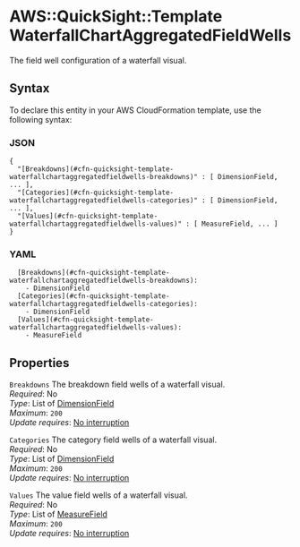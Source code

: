 # AWS::QuickSight::Template WaterfallChartAggregatedFieldWells<a name="aws-properties-quicksight-template-waterfallchartaggregatedfieldwells"></a>

The field well configuration of a waterfall visual\.

## Syntax<a name="aws-properties-quicksight-template-waterfallchartaggregatedfieldwells-syntax"></a>

To declare this entity in your AWS CloudFormation template, use the following syntax:

### JSON<a name="aws-properties-quicksight-template-waterfallchartaggregatedfieldwells-syntax.json"></a>

```
{
  "[Breakdowns](#cfn-quicksight-template-waterfallchartaggregatedfieldwells-breakdowns)" : [ DimensionField, ... ],
  "[Categories](#cfn-quicksight-template-waterfallchartaggregatedfieldwells-categories)" : [ DimensionField, ... ],
  "[Values](#cfn-quicksight-template-waterfallchartaggregatedfieldwells-values)" : [ MeasureField, ... ]
}
```

### YAML<a name="aws-properties-quicksight-template-waterfallchartaggregatedfieldwells-syntax.yaml"></a>

```
  [Breakdowns](#cfn-quicksight-template-waterfallchartaggregatedfieldwells-breakdowns):
    - DimensionField
  [Categories](#cfn-quicksight-template-waterfallchartaggregatedfieldwells-categories):
    - DimensionField
  [Values](#cfn-quicksight-template-waterfallchartaggregatedfieldwells-values):
    - MeasureField
```

## Properties<a name="aws-properties-quicksight-template-waterfallchartaggregatedfieldwells-properties"></a>

`Breakdowns` <a name="cfn-quicksight-template-waterfallchartaggregatedfieldwells-breakdowns"></a>
The breakdown field wells of a waterfall visual\.  
_Required_: No  
_Type_: List of [DimensionField](aws-properties-quicksight-template-dimensionfield.md)  
_Maximum_: `200`  
_Update requires_: [No interruption](https://docs.aws.amazon.com/AWSCloudFormation/latest/UserGuide/using-cfn-updating-stacks-update-behaviors.html#update-no-interrupt)

`Categories` <a name="cfn-quicksight-template-waterfallchartaggregatedfieldwells-categories"></a>
The category field wells of a waterfall visual\.  
_Required_: No  
_Type_: List of [DimensionField](aws-properties-quicksight-template-dimensionfield.md)  
_Maximum_: `200`  
_Update requires_: [No interruption](https://docs.aws.amazon.com/AWSCloudFormation/latest/UserGuide/using-cfn-updating-stacks-update-behaviors.html#update-no-interrupt)

`Values` <a name="cfn-quicksight-template-waterfallchartaggregatedfieldwells-values"></a>
The value field wells of a waterfall visual\.  
_Required_: No  
_Type_: List of [MeasureField](aws-properties-quicksight-template-measurefield.md)  
_Maximum_: `200`  
_Update requires_: [No interruption](https://docs.aws.amazon.com/AWSCloudFormation/latest/UserGuide/using-cfn-updating-stacks-update-behaviors.html#update-no-interrupt)

